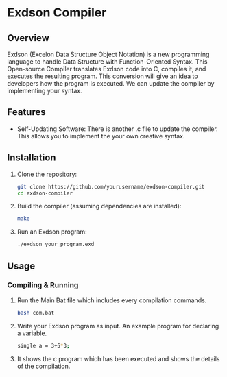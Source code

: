 # Exdson Compiler

## Overview
Exdson (Excelon Data Structure Object Notation) is a new programming language to handle Data Structure with Function-Oriented Syntax. This Open-source Compiler translates Exdson code into C, compiles it, and executes the resulting program. This conversion will give an idea to developers how the program is executed. We can update the compiler by implementing your syntax.

## Features
- Self-Updating Software: There is another .c file to update the compiler. This allows you to implement the your own creative syntax.

## Installation
1. Clone the repository:
   ```sh
   git clone https://github.com/yourusername/exdson-compiler.git
   cd exdson-compiler
   ```
2. Build the compiler (assuming dependencies are installed):
   ```sh
   make
   ```
3. Run an Exdson program:
   ```sh
   ./exdson your_program.exd
   ```

## Usage

### Compiling & Running
1. Run the Main Bat file which includes every compilation commands.
   ```sh
   bash com.bat
   ```
3. Write your Exdson program as input.
   An example program for declaring a variable.
   ```sh
   single a = 3+5*3;
   ```
4. It shows the c program which has been executed and shows the details of the compilation.

